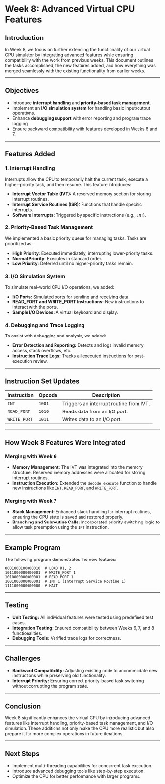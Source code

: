 # Week 8: Advanced Virtual CPU Features

## Introduction

In Week 8, we focus on further extending the functionality of our virtual CPU simulator by integrating advanced features while ensuring compatibility with the work from previous weeks. This document outlines the tasks accomplished, the new features added, and how everything was merged seamlessly with the existing functionality from earlier weeks.

---

## Objectives

- Introduce **interrupt handling** and **priority-based task management**.
- Implement an **I/O simulation system** for handling basic input/output operations.
- Enhance **debugging support** with error reporting and program trace logging.
- Ensure backward compatibility with features developed in Weeks 6 and 7.

---

## Features Added

### 1. Interrupt Handling

Interrupts allow the CPU to temporarily halt the current task, execute a higher-priority task, and then resume. This feature introduces:

- **Interrupt Vector Table (IVT):** A reserved memory section for storing interrupt routines.
- **Interrupt Service Routines (ISR):** Functions that handle specific interrupts.
- **Software Interrupts:** Triggered by specific instructions (e.g., `INT`).

### 2. Priority-Based Task Management

We implemented a basic priority queue for managing tasks. Tasks are prioritized as:

- **High Priority**: Executed immediately, interrupting lower-priority tasks.
- **Normal Priority**: Executes in standard order.
- **Low Priority**: Deferred until no higher-priority tasks remain.

### 3. I/O Simulation System

To simulate real-world CPU I/O operations, we added:

- **I/O Ports:** Simulated ports for sending and receiving data.
- **READ\_PORT and WRITE\_PORT Instructions:** New instructions to interact with the ports.
- **Sample I/O Devices:** A virtual keyboard and display.

### 4. Debugging and Trace Logging

To assist with debugging and analysis, we added:

- **Error Detection and Reporting:** Detects and logs invalid memory access, stack overflows, etc.
- **Instruction Trace Logs:** Tracks all executed instructions for post-execution review.

---

## Instruction Set Updates

| Instruction  | Opcode | Description                             |
| ------------ | ------ | --------------------------------------- |
| `INT`        | `1001` | Triggers an interrupt routine from IVT. |
| `READ_PORT`  | `1010` | Reads data from an I/O port.            |
| `WRITE_PORT` | `1011` | Writes data to an I/O port.             |

---

## How Week 8 Features Were Integrated

### Merging with Week 6

- **Memory Management:** The IVT was integrated into the memory structure. Reserved memory addresses were allocated for storing interrupt routines.
- **Instruction Execution:** Extended the `decode_execute` function to handle new instructions like `INT`, `READ_PORT`, and `WRITE_PORT`.

### Merging with Week 7

- **Stack Management:** Enhanced stack handling for interrupt routines, ensuring the CPU state is saved and restored properly.
- **Branching and Subroutine Calls:** Incorporated priority switching logic to allow task preemption using the `INT` instruction.

---

## Example Program

The following program demonstrates the new features:

```plaintext
0001000100000010  # LOAD R1, 2
1011000000000001  # WRITE_PORT 1
1010000000000001  # READ_PORT 1
1001000000000001  # INT 1 (Interrupt Service Routine 1)
1111000000000000  # HALT
```

---

## Testing

- **Unit Testing:** All individual features were tested using predefined test cases.
- **Integration Testing:** Ensured compatibility between Weeks 6, 7, and 8 functionalities.
- **Debugging Tools:** Verified trace logs for correctness.

---

## Challenges

- **Backward Compatibility:** Adjusting existing code to accommodate new instructions while preserving old functionality.
- **Interrupt Priority:** Ensuring correct priority-based task switching without corrupting the program state.

---

## Conclusion

Week 8 significantly enhances the virtual CPU by introducing advanced features like interrupt handling, priority-based task management, and I/O simulation. These additions not only make the CPU more realistic but also prepare it for more complex operations in future iterations.

---

## Next Steps

- Implement multi-threading capabilities for concurrent task execution.
- Introduce advanced debugging tools like step-by-step execution.
- Optimize the CPU for better performance with larger programs.

